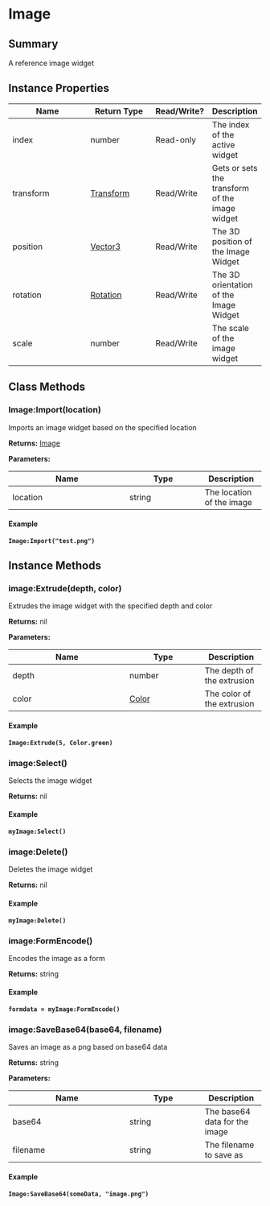 
# Image

## Summary
A reference image widget


## Instance Properties

<table>
<thead><tr><th width="225">Name</th><th width="160">Return Type</th><th width="80">Read/Write?</th><th>Description</th></tr></thead>
<tbody>
<tr><td>index</td><td>number</td><td>Read-only</td><td>The index of the active widget</td></tr>
<tr><td>transform</td><td><a href="transform.md">Transform</a></td><td>Read/Write</td><td>Gets or sets the transform of the image widget</td></tr>
<tr><td>position</td><td><a href="vector3.md">Vector3</a></td><td>Read/Write</td><td>The 3D position of the Image Widget</td></tr>
<tr><td>rotation</td><td><a href="rotation.md">Rotation</a></td><td>Read/Write</td><td>The 3D orientation of the Image Widget</td></tr>
<tr><td>scale</td><td>number</td><td>Read/Write</td><td>The scale of the image widget</td></tr>
</tbody></table>



## Class Methods

        
### Image:Import(location)

Imports an image widget based on the specified location

**Returns:** <a href="image.md">Image</a>


**Parameters:**

<table data-full-width="false">
<thead><tr><th width="217">Name</th><th width="134">Type</th><th>Description</th></tr></thead>
<tbody><tr><td>location</td><td>string</td><td>The location of the image</td></tr></tbody></table>




#### Example

<pre class="language-lua"><code class="lang-lua"><strong>Image:Import("test.png")</strong></code></pre>



    

## Instance Methods

        
### image:Extrude(depth, color)

Extrudes the image widget with the specified depth and color

**Returns:** nil


**Parameters:**

<table data-full-width="false">
<thead><tr><th width="217">Name</th><th width="134">Type</th><th>Description</th></tr></thead>
<tbody><tr><td>depth</td><td>number</td><td>The depth of the extrusion</td></tr>
<tr><td>color</td><td><a href="color.md">Color</a></td><td>The color of the extrusion</td></tr></tbody></table>




#### Example

<pre class="language-lua"><code class="lang-lua"><strong>Image:Extrude(5, Color.green)</strong></code></pre>




### image:Select()

Selects the image widget

**Returns:** nil




#### Example

<pre class="language-lua"><code class="lang-lua"><strong>myImage:Select()</strong></code></pre>




### image:Delete()

Deletes the image widget

**Returns:** nil




#### Example

<pre class="language-lua"><code class="lang-lua"><strong>myImage:Delete()</strong></code></pre>




### image:FormEncode()

Encodes the image as a form

**Returns:** string




#### Example

<pre class="language-lua"><code class="lang-lua"><strong>formdata = myImage:FormEncode()</strong></code></pre>




### image:SaveBase64(base64, filename)

Saves an image as a png based on base64 data

**Returns:** string


**Parameters:**

<table data-full-width="false">
<thead><tr><th width="217">Name</th><th width="134">Type</th><th>Description</th></tr></thead>
<tbody><tr><td>base64</td><td>string</td><td>The base64 data for the image</td></tr>
<tr><td>filename</td><td>string</td><td>The filename to save as</td></tr></tbody></table>




#### Example

<pre class="language-lua"><code class="lang-lua"><strong>Image:SaveBase64(someData, "image.png")</strong></code></pre>



    
